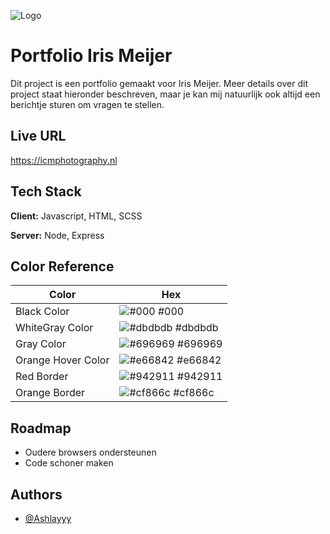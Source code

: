 ![Logo](https://www.icmphotography.nl/img/Images%20-%20Index/LogoIrisMeijer.jpg)


# Portfolio Iris Meijer

Dit project is een portfolio gemaakt voor Iris Meijer. Meer details over dit project staat hieronder beschreven, maar je kan mij natuurlijk ook altijd een berichtje sturen om vragen te stellen.

## Live URL

https://icmphotography.nl


## Tech Stack

**Client:** Javascript, HTML, SCSS

**Server:** Node, Express

## Color Reference

| Color             | Hex                                                                |
| ----------------- | ------------------------------------------------------------------ |
| Black Color | ![#000](https://via.placeholder.com/10/000?text=+) #000 |
| WhiteGray Color | ![#dbdbdb](https://via.placeholder.com/10/dbdbdb?text=+) #dbdbdb |
| Gray Color | ![#696969](https://via.placeholder.com/10/696969?text=+) #696969 |
| Orange Hover Color | ![#e66842](https://via.placeholder.com/10/e66842?text=+) #e66842 |
| Red Border | ![#942911](https://via.placeholder.com/10/942911?text=+) #942911 |
| Orange Border | ![#cf866c](https://via.placeholder.com/10/cf866c?text=+) #cf866c |

## Roadmap

- Oudere browsers ondersteunen
- Code schoner maken


## Authors

- [@Ashlayyy](https://www.github.com/Ashlayyy)


